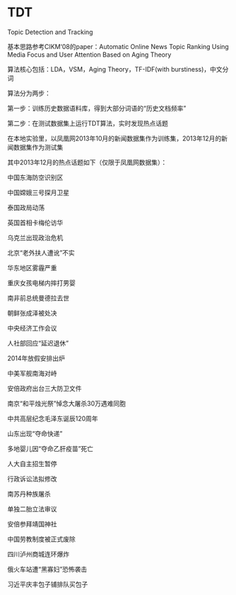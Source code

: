 # TDT
Topic Detection and Tracking

基本思路参考CIKM‘08的paper：Automatic Online News Topic Ranking Using Media Focus and User Attention Based on Aging Theory

算法核心包括：LDA，VSM，Aging Theory，TF-IDF(with burstiness)，中文分词

算法分为两步：

第一步：训练历史数据语料库，得到大部分词语的“历史文档频率”

第二步：在测试数据集上运行TDT算法，实时发现热点话题

在本地实验里，以凤凰网2013年10月的新闻数据集作为训练集，2013年12月的新闻数据集作为测试集

其中2013年12月的热点话题如下（仅限于凤凰网数据集）：

中国东海防空识别区

中国嫦娥三号探月卫星

泰国政局动荡

英国首相卡梅伦访华

乌克兰出现政治危机

北京“老外扶人遭讹”不实

华东地区雾霾严重

重庆女孩电梯内摔打男婴

南非前总统曼德拉去世

朝鲜张成泽被处决 

中央经济工作会议 

人社部回应“延迟退休” 

2014年放假安排出炉 

中美军舰南海对峙

安倍政府出台三大防卫文件 

南京“和平烛光祭”悼念大屠杀30万遇难同胞

中共高层纪念毛泽东诞辰120周年

山东出现“夺命快递” 

多地婴儿因“夺命乙肝疫苗”死亡 

人大自主招生暂停

行政诉讼法拟修改

南苏丹种族屠杀

单独二胎立法审议

安倍参拜靖国神社 

中国劳教制度被正式废除

四川泸州商城连环爆炸 

俄火车站遭“黑寡妇”恐怖袭击

习近平庆丰包子铺排队买包子







